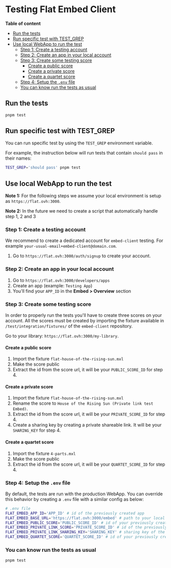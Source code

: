 # Testing Flat Embed Client

**Table of content**

<!-- Note for contributors: please use the GitHub preset for the TOC Generator -->

<!-- TOC start (generated with https://github.com/derlin/bitdowntoc) -->

- [Run the tests](#run-the-tests)
- [Run specific test with TEST_GREP](#run-specific-test-with-test_grep)
- [Use local WebApp to run the test](#use-local-webapp-to-run-the-test)
  - [Step 1: Create a testing account](#step-1-create-a-testing-account)
  - [Step 2: Create an app in your local account](#step-2-create-an-app-in-your-local-account)
  - [Step 3: Create some testing score](#step-3-create-some-testing-score)
    - [Create a public score](#create-a-public-score)
    - [Create a private score](#create-a-private-score)
    - [Create a quartet score](#create-a-quartet-score)
  - [Step 4: Setup the `.env` file](#step-4-setup-the-env-file)
  - [You can know run the tests as usual](#you-can-know-run-the-tests-as-usual)

<!-- TOC end -->

## Run the tests

```bash
pnpm test
```

## Run specific test with TEST_GREP

You can run specific test by using the `TEST_GREP` environment variable.

For example, the instruction below will run tests that contain `should pass` in their names:

```bash
TEST_GREP='should pass' pnpm test
```

## Use local WebApp to run the test

**Note 1:** For the following steps we assume your local environment is setup as `https://flat.ovh:3000`.

**Note 2:** In the future we need to create a script that automatically handle step 1, 2 and 3

### Step 1: Create a testing account

We recommend to create a dedicated account for `embed-client` testing. For example `your-usual-email+embed-client@domain.com`.

1. Go to `https://flat.ovh:3000/auth/signup` to create your account.

### Step 2: Create an app in your local account

1. Go to `https://flat.ovh:3000/developers/apps`
2. Create an app (example: `Testing App`)
3. You'll find your `APP_ID` in the **Embed > Overview** section

### Step 3: Create some testing score

In order to properly run the tests you'll have to create three scores on your account. All the scores must be created by importing the fixture available in `/test/integration/fixtures/` of the `embed-client` repository.

Go to your library: `https://flat.ovh:3000/my-library`.

#### Create a public score

1. Import the fixture `flat-house-of-the-rising-sun.mxl`
2. Make the score public
3. Extract the id from the score url, it will be your `PUBLIC_SCORE_ID` for step 4.

#### Create a private score

1. Import the fixture `flat-house-of-the-rising-sun.mxl`
2. Rename the score to `House of the Rising Sun (Private link test Embed)`.
3. Extract the id from the score url, it will be your `PRIVATE_SCORE_ID` for step 4.
4. Create a sharing key by creating a private shareable link. It will be your `SHARING_KEY` for step 4.

#### Create a quartet score

1. Import the fixture `4-parts.mxl`
2. Make the score public
3. Extract the id from the score url, it will be your `QUARTET_SCORE_ID` for step 4.

### Step 4: Setup the `.env` file

By default, the tests are run with the production WebApp. You can override this behavior by creating a `.env` file with a similar config as below:

```bash
# .env file
FLAT_EMBED_APP_ID='APP_ID' # id of the previously created app
FLAT_EMBED_BASE_URL='https://flat.ovh:3000/embed' # path to your local embed WebApp
FLAT_EMBED_PUBLIC_SCORE='PUBLIC_SCORE_ID' # id of your previously create public score
FLAT_EMBED_PRIVATE_LINK_SCORE='PRIVATE_SCORE_ID' # id of the previously created private score
FLAT_EMBED_PRIVATE_LINK_SHARING_KEY='SHARING_KEY' # sharing key of the previously created private score
FLAT_EMBED_QUARTET_SCORE='QUARTET_SCORE_ID' # id of your previously created quartet score
```

### You can know run the tests as usual

```bash
pnpm test
```
